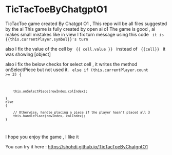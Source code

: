 # TicTacToeByChatgptO1
TicTacToe game created By Chatgpt O1 , This repo will be all files suggested by the ai
This game is fully created by open ai o1
The game is good , ai makes small mistakes like in view I fix turn message using this code
<code>
it is {{this.currentPlayer.symbol}}'s turn
</code>

also I fix the value of the cell by
<code>
{{ cell.value }}
</code>
instead of
<code>
{{cell}}
</code>
it was showing [object]

also
i fix the below checks for select cell , it writes the method onSelectPiece but not used it.
<code>
else if (this.currentPlayer.count >= 3) {
    
        
        this.onSelectPiece(rowIndex,colIndex);
        
    }
    else
    {

        // Otherwise, handle placing a piece if the player hasn't placed all 3
        this.handlePlace(rowIndex, colIndex);
    }
</code>

I hope you enjoy the game , I like it

You can try it here :
<url>
    https://shohdi.github.io/TicTacToeByChatgptO1
</url>

